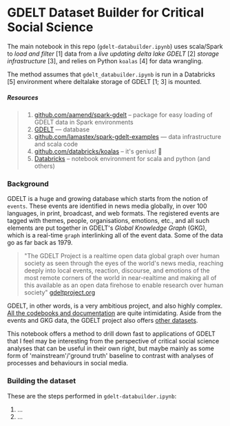 # GDELT Dataset Builder for Critical Social Science

The main notebook in this repo (`gdelt-databuilder.ipynb`) uses scala/Spark to _load and filter_ [1] data from a _live updating delta lake GDELT_ [2] _storage infrastructure_ [3], and relies on Python `koalas` [4] for data wrangling.

The method assumes that `gdelt_databuilder.ipynb` is run in a Databricks [5] environment where deltalake storage of GDELT [1; 3] is mounted.

##### Resources
>1. [github.com/aamend/spark-gdelt](https://github.com/aamend/spark-gdelt) – package for easy loading of GDELT data in Spark environments
>2. [GDELT](https://github.com/gdelt/gdelt.github.io) — database
>3. [github.com/lamastex/spark-gdelt-examples](https://github.com/lamastex/spark-gdelt-examples) — data infrastructure and scala code
>4. [github.com/databricks/koalas](https://github.com/databricks/koalas) – it's genius! 🐨
>5. [Databricks](https://github.com/databricks) – notebook environment for scala and python (and others) 

### Background

GDELT is a huge and growing database which starts from the notion of `events`. These events are identified in news media globally, in over 100 languages, in print, broadcast, and web formats. The registered events are tagged with themes, people, organisations, emotions, etc., and all such elements are put together in GDELT's _Global Knowledge Graph_ (GKG), which is a real-time `graph` interlinking all of the event data. Some of the data go as far back as 1979.

>"The GDELT Project is a realtime open data global graph over human society as seen through the eyes of the world's news media, reaching deeply into local events, reaction, discourse, and emotions of the most remote corners of the world in near-realtime and making all of this available as an open data firehose to enable research over human society" [gdeltproject.org](https://www.gdeltproject.org/)

GDELT, in other words, is a very ambitious project, and also highly complex. [All the codebooks and documentation](https://github.com/lamastex/spark-gdelt-examples/tree/master/gdelt-docs) are quite intimidating. Aside from the events and GKG data, the GDELT project also offers [other datasets](https://www.gdeltproject.org/data.html#rawdatafiles).

This notebook offers a method to drill down fast to applications of GDELT that I feel may be interesting from the perspective of critical social science analyses that can be useful in their own right, but maybe mainly as some form of 'mainstream'/'ground truth' baseline to contrast with analyses of processes and behaviours in social media.

### Building the dataset

These are the steps performed in `gdelt-databuilder.ipynb`:

1. ...
2. ...
